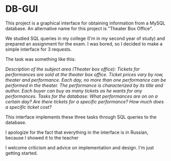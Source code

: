# DB-GUI

This project is a graphical interface for obtaining information from a MySQL database. An alternative name for this project is "Theater Box Office". 


We studied SQL queries in my college (I'm in my second year of study) and prepared an assignment for the exam. I was bored, so I decided to make a simple interface for 3 requests.

The task was something like this:

*Description of the subject area (Theater box office): Tickets for performances are sold at the theater box office. Ticket prices vary by row, theater and performance. Each day, no more than one performance can be performed in the theater. The performance is characterized by its title and author. Each buyer can buy as many tickets as he wants for any performances.
Tasks for the database: 
What performances are on on a certain day?
Are there tickets for a specific performance?
How much does a specific ticket cost?*

This interface implements these three tasks through SQL queries to the database.

I apologize for the fact that everything in the interface is in Russian, because I showed it to the teacher

I welcome criticism and advice on implementation and design. I'm just getting started.